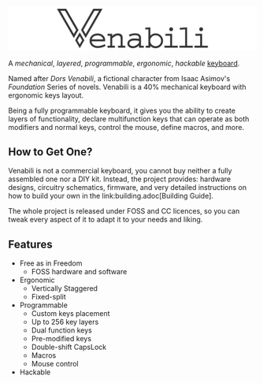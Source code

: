![The Venabili Keyboard](./img/logo_margin.png)

A *mechanical*, *layered*, *programmable*, *ergonomic*, *hackable*
[keyboard](http://venabili.sillybytes.net).

Named after *Dors Venabili*, a fictional character from Isaac Asimov's
*Foundation* Series of novels. Venabili is a 40% mechanical keyboard with
ergonomic keys layout.

Being a fully programmable keyboard, it gives you the ability to create layers
of functionality, declare multifunction keys that can operate as both modifiers
and normal keys, control the mouse, define macros, and more.


## How to Get One?

Venabili is not a commercial keyboard, you cannot buy neither a fully assembled
one nor a DIY kit. Instead, the project provides: hardware designs, circuitry
schematics, firmware, and very detailed instructions on how to build your own in
the link:building.adoc[Building Guide].

The whole project is released under FOSS and CC licences, so you can tweak every
aspect of it to adapt it to your needs and liking.


## Features

- Free as in Freedom
    - FOSS hardware and software
- Ergonomic
    - Vertically Staggered
    - Fixed-split
- Programmable
    - Custom keys placement
    - Up to 256 key layers
    - Dual function keys
    - Pre-modified keys
    - Double-shift CapsLock
    - Macros
    - Mouse control
- Hackable
